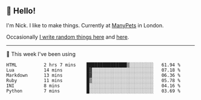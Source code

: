 ## 👋 Hello! 

I'm Nick. I like to make things. Currently at [ManyPets](https://manypets.com) in London.

Occasionally [I write random things here](https://nicksnell.com) and [here](https://twitter.com/nicksnell).

-------

🚀 This week I've been using

<!--START_SECTION:waka-->

```text
HTML          2 hrs 7 mins    ███████████████▒░░░░░░░░░   61.94 %
Lua           14 mins         █▓░░░░░░░░░░░░░░░░░░░░░░░   07.18 %
Markdown      13 mins         █▓░░░░░░░░░░░░░░░░░░░░░░░   06.36 %
Ruby          11 mins         █▒░░░░░░░░░░░░░░░░░░░░░░░   05.78 %
INI           8 mins          █░░░░░░░░░░░░░░░░░░░░░░░░   04.16 %
Python        7 mins          █░░░░░░░░░░░░░░░░░░░░░░░░   03.69 %
```

<!--END_SECTION:waka-->
